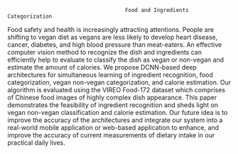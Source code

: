 										 Food and Ingredients Categorization

Food safety and health is increasingly attracting attentions. People are shifting to vegan diet as vegans are less likely to
develop heart disease, cancer, diabetes, and high blood pressure than meat-eaters. An effective computer vision method to recognize
the dish and ingredients can efficiently help to evaluate to classify the dish as vegan or non-vegan and estimate the amount of calories.
We propose DCNN-based deep architectures for simultaneous learning of ingredient recognition, food categorization, vegan
non-vegan categorization, and calorie estimation. Our algorithm is evaluated using the VIREO Food-172 dataset which comprises of
Chinese food images of highly complex dish appearance. This paper demonstrates the feasibility of ingredient recognition and sheds
light on vegan non-vegan classification and calorie estimation. Our future idea is to improve the accuracy of the architectures and
integrate our system into a real-world mobile application or web-based application to enhance, and improve the accuracy of current
measurements of dietary intake in our practical daily lives.
